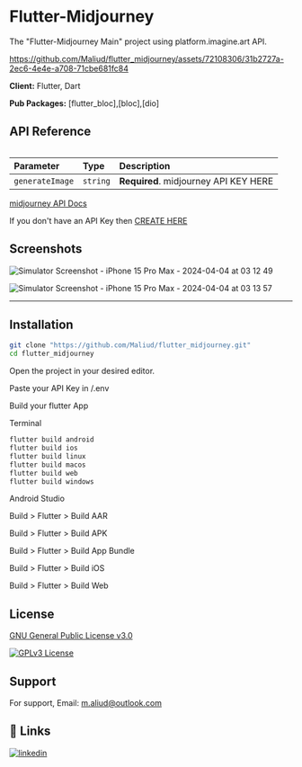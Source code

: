 

# Flutter-Midjourney

The "Flutter-Midjourney Main" project using platform.imagine.art API. 




https://github.com/Maliud/flutter_midjourney/assets/72108306/31b2727a-2ec6-4e4e-a708-71cbe681fc84




**Client:** Flutter, Dart

**Pub Packages:** [flutter_bloc],[bloc],[dio]
## API Reference

```feature/propmt/bloc/prompt_repo.dart
```

| Parameter | Type     | Description                |
| :-------- | :------- | :------------------------- |
| `generateImage` | `string` | **Required**.  midjourney API  KEY HERE |

[midjourney  API Docs ](https://vyroai.notion.site/Documentation-Imagine-API-Platform-298d195894ae4be48903b4834bc5cc04)

If you don't have an API Key then [CREATE HERE](https://platform.imagine.art/)

## Screenshots

![Simulator Screenshot - iPhone 15 Pro Max - 2024-04-04 at 03 12 49](https://github.com/Maliud/flutter_midjourney/assets/72108306/e2c6d21c-e0d4-48f6-af58-30555e5f469f)

![Simulator Screenshot - iPhone 15 Pro Max - 2024-04-04 at 03 13 57](https://github.com/Maliud/flutter_midjourney/assets/72108306/ba88b796-8aec-45f3-ac48-9b63c104c920)


---------

## Installation

```bash
git clone "https://github.com/Maliud/flutter_midjourney.git"
cd flutter_midjourney
```

Open the project in your desired editor.

Paste your API Key in /.env

Build your flutter App

Terminal
```bash
flutter build android
flutter build ios
flutter build linux
flutter build macos
flutter build web
flutter build windows
```

Android Studio

Build > Flutter > Build AAR

Build > Flutter > Build APK

Build > Flutter > Build App Bundle

Build > Flutter > Build iOS

Build > Flutter > Build Web
## License

[GNU General Public License v3.0](https://github.com/Maliud/weather-app-flutter-main/blob/main/LICENCE)

[![GPLv3 License](https://img.shields.io/badge/License-GPL%20v3-yellow.svg)](https://opensource.org/license/gpl-3-0/)


## Support

For support, Email: m.aliud@outlook.com


## 🔗 Links
[![linkedin](https://img.shields.io/badge/linkedin-0A66C2?style=for-the-badge&logo=linkedin&logoColor=white)](https://www.linkedin.com/in/muhammed-ali-ud-ali76/)
